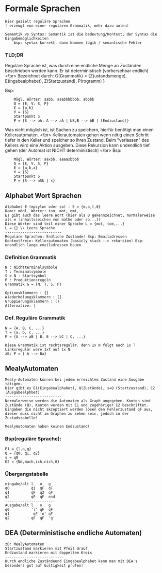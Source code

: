 # Formale Sprachen
    Hier gezielt reguläre Sprachen 
    ( erzeugt von einer regulären Grammatik, mehr dazu unten)

    Semantik vs Syntax: Semantik ist die bedeutung/Kontext, der Syntax die Eingabemöglichkeiten
        bsp: syntax korrekt, dann kommen logik / semantische Fehler

### TLD;DR
Reguläre Sprache ist, was durch eine endliche Menge an Zuständen beschrieben werden kann. Er ist deterministisch (vorhersehbar endlich) <\br>
Bezeichnet durch: G(Grammatik) = {Z(ustandsmenge), E(ingabealphabet), Z(Startzustand), P(rogramm) }

Bsp:
```
    Mögl. Wörter: aabb; aaabbbbbbb; abbbb
    G = {E, V, S, P}
    E = {a,b}
    V = {S}
    Startpunkt S
    P = {S --> aA, A --> aA | bB,B --> bB | [Endzustand]}
```
Was nicht möglich ist, ist Sachen zu speichern, hierfür benötigt man einen Kellerautomaten. <\br>
Kellerautomaten gehen wenn nötig einen Schritt tiefer in den Keller und speicher so ihren Zustand. Beim "verlassen" des Kellers wird eine Aktion ausgeben. Diese Rekursion kann undendlich tief gehen (der Automat ist NICHT deterministisch) <\br>
Bsp:
```
    Mögl. Wörter: aaxbb, aaaaxbbbb
    G = {E, V, S, P}
    E = {a,b,x}
    V = {S}
    Startpunkt S
    P = {S --> aSb | x}
```
    
## Alphabet Wort Sprachen
    Alphabet E (epsylon oder so) : E = {m,o,t,0}
    Damit mögl. Wörter: tom, mot, omt,...
    Es gibt auch das leere Wort (hier als 0 gekennzeichnet, normalerweise als e [inhaltszeichen von mathe oder so...])
    Diese Wörter sind teil einer Sprache L = {mot, tom,...}
    L = {} \\ Leere Sprache
    --------------------------
    Reguläre Sprachen: Endliche Zustände! Bsp: Emailadressen
    Kontextfreie: Kellerautomaten (basicly stack --> rekursion) Bsp: unendlich lange emailadressen bauen

### Definition Grammatik
    N : Nichtterminalsymbole    
    T : Terminalsymbole
    S e N : Startsymbol
    P : Produktionsregeln
    Grammatik G = (N, T, S, P)

    Optionsklammern : {}
    Wiederholungsklammern : []
    Gruppierungsklammern : ()
    Alternative: |
    
### Def. Reguläre Grammatik
    N = {A, B, C, ...}
    T = {a, b, c, ...}
    P = {A --> aB | B, B --> bC | C, ...}

    Diese Grammatik ist rechtsregulär, denn 1x N folgt auch 1x T
    Linksregulär wäre 1xT auf 1x N 
    zB: P = { A --> Ba}
    
## MealyAutomaten
    Mealy-Automaten können bei jedem erreichtem Zustand eine Ausgabe tätigen.
    Hier gibt es E1(Eingabealphabet), Q(Zustände), s=Q (Startzustand), E2 (Ausgabealphbet)
    --------------------------    
    Normalerweise werden die Automaten als Graph angegeben. Knoten sind Zustände (Q), Kanten werden mit E1 und zugehöriger E2 beschriftet. Eingaben die nicht akzeptiert werden lösen den Fehlerzustand qF aus, dieser muss nicht im Graphen zu sehen sein, jedoch in der Zustadstabelle!

    MealyAutomaten haben keinen Endzustand!

### Bsp(reguläre Sprache): 
    E1 = {l,o,g}
    Q = {q0, q1, q2}
    s = q0
    E2 = {Nö,mach,ich,nich,0}

### Übergangstabelle
    eingabe/alt	l	o	g
    q0	        q1	qF	qF
    q1	        qF	q2	qF
    q2	        qF	qF	end 
    -----------------------    
    Ausgabe/alt	l	o	g
    q0	        'l'	qF	qF
    q1	         qF	'o'	qF
    q2	        qF	qF	'g'

## DEA (Deterministische endliche Automaten)
    zB: MealyAutomaten
    Startzustand markieren mit Pfeil drauf
    Endzustand markieren mit doppeltem Kreis
    ---------------------------
    Durch endliche Zuständeund Eingabealphabet kann man mit DEA's besonders gut auf Gültigkeit prüfen! 